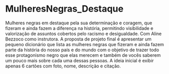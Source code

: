 # MulheresNegras_Destaque

Mulheres negras em destaque pela sua determinação e coragem, que fizeram e ainda fazem a diferença na história, permitindo visibilidade e valorização de assuntos cobertos pelo racismo e desigualdade.
 Com Aline Bezzoco como instrutora.
 A proposta de projeto final é apresentar um pequeno dicionário que lista as mulheres negras que fizeram e ainda fazem parte da história do nosso país e do mundo com o objetivo de trazer todo esse protagonismo negro que elas merecem e também de vocês saberem um pouco mais sobre cada uma dessas pessoas. 
 A ideia inicial é exibir apenas 6 cartões com foto, nome, descrição e citação.
